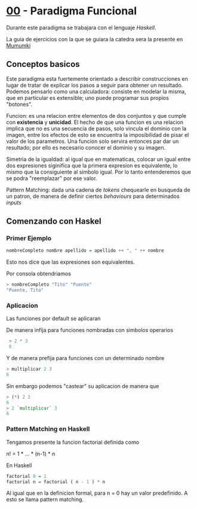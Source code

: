 # [00](https://github.com/tomasanchez/pps/) - Paradigma Funcional

Durante este paradigma se trabajara con el lenguaje *Haskell*.

La guia de ejercicios con la que se guiara la catedra sera la presente en [Mumumki](https://mumuki.io/paths)

## Conceptos basicos

Este paradigma esta fuertemente orientado a describir construcciones en lugar de tratar de explicar los pasos a seguir para obtener un resultado.
Podemos pensarlo como una calculadora: consiste en modelar la misma, que en particular es extensible; uno puede programar sus propios "botones".

Funcion: es una relacion entre elementos de dos conjuntos y que cumple con **existencia** y **unicidad**. El hecho de que una funcion es una relacion implica que no es una secuencia de pasos, solo vincula el dominio con la imagen, entre los efectos de esto se encuentra la imposibilidad de pisar el valor de los parametros.
Una funcion solo servira entonces par dar un resultado; por ello es necesario conocer el dominio y su imagen.

Simetria de la igualdad: al igual que en matematicas, colocar un igual entre dos expresiones siginifica que la primera expresion es equivalente, lo mismo que la consiguiente al simbolo igual.
Por lo tanto entenderemos que se podra "reemplazar" por ese valor.

Pattern Matching: dada una cadena de *tokens* chequearle en busqueda de un patron, de manera de definir ciertos *behaviours* para determinados *inputs*

## Comenzando con Haskel

### Primer Ejemplo

```hs
nombreCompleto nombre apellido = apellido ++ ", " ++ nombre
```

Esto nos dice que las expresiones son equivalentes.

Por consola obtendriamos

```hs
> nombreCompleto "Tito" "Puente"
"Puente, Tito"
```

### Aplicacion

Las funciones por default se aplicaran

De manera infija para funciones nombradas con simbolos operarios

```hs
 > 2 * 3
 6
```

Y de manera prefija para funciones con un determinado nombre

```hs
> multiplicar 2 3
6
```

Sin embargo podemos "castear" su aplicacion de manera que

```hs
> (*) 2 3
6
> 2 `multiplicar` 3
6
```

### Pattern Matching en Haskell

Tengamos presente la funcion factorial definida como

n! = 1 * ... * (n-1) * n

En Haskell

```hs
factorial 0 = 1
factorial n = factorial ( n - 1 ) * n
```

Al igual que en la definicion formal, para n = 0 hay un valor predefinido. A esto se llama pattern matching.
